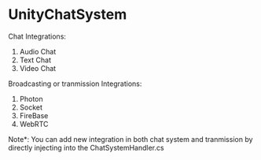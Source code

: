# UnityChatSystem

Chat Integrations:
1) Audio Chat
2) Text Chat
3) Video Chat

Broadcasting or tranmission Integrations:
1) Photon
2) Socket
3) FireBase
4) WebRTC

Note*: 
You can add new integration in both chat system and tranmission by directly injecting into the ChatSystemHandler.cs

